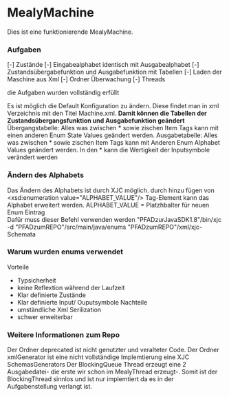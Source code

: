 # MealyMachine

Dies ist eine funktionierende MealyMachine.

### Aufgaben
[-] Zustände
[-] Eingabealphabet identisch mit Ausgabealphabet
[-] Zustandsübergabefunktion und Ausgabefunktion mit Tabellen
[-] Laden der Maschine aus Xml
[-] Ordner Überwachung
[-] Threads

die Aufgaben wurden vollständig erfüllt

Es ist möglich die Default Konfiguration zu ändern.
Diese findet man in xml Verzeichnis mit den Titel Machine.xml.
**Damit können die Tabellen der Zustandsübergangsfunktion und Ausgabefunktion geändert**
Übergangstabelle:
Alles was zwischen <transitonTable> * </transitonTable> sowie zischen Item Tags <item> </item>  kann mit einen anderen Enum State Values geändert werden.
Ausgabetabelle:
Alles was zwischen <alphabet> * </alphabet> sowie zischen Item Tags <item> </item>  kann mit Anderen Enum Alphabet Values geändert werden.
In den <transitionSymbols>*</transitionSymbols> kann die Wertigkeit der Inputsymbole verändert werden   
### Ändern des Alphabets
Das Ändern des Alphabets ist durch XJC möglich.
durch hinzu fügen von <xsd:enumeration value="ALPHABET_VALUE"/> Tag-Element kann das Alphabet erweitert werden.
ALPHABET_VALUE = Platzhbalter für neuen Enum Eintrag  
Dafür muss dieser Befehl verwenden werden
    "PFADzurJavaSDK1.8"/bin/xjc -d "PFADzumREPO"/src/main/java/enums "PFADzumREPO"/xml/xjc-Schemata


### Warum wurden enums verwendet
Vorteile
* Typsicherheit
* keine Reflextion während der Laufzeit
* Klar definierte Zustände
* Klar definierte Input/ Ouputsymbole
Nachteile
* umständliche Xml Serilization
* schwer erweiterbar 

### Weitere Informationen zum Repo 

Der Ordner deprecated ist nicht genutzter und veralteter Code.
Der Ordner xmlGenerator ist eine nicht vollständige Implemtierung eine XJC SchemasGenerators
Der BlockingQueue Thread erzeugt eine 2 Ausgabedatei- die erste wir schon im MealyThread erzeugt-. Somit ist der BlockingThread sinnlos und ist nur implemtiert da es in der Aufgabenstellung verlangt ist. 
